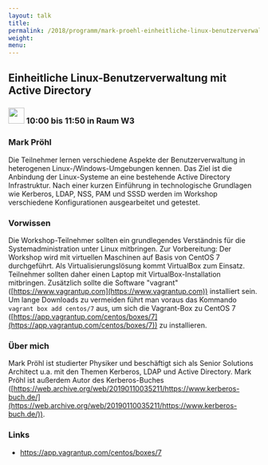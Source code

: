 ```yaml
---
layout: talk
title:
permalink: /2018/programm/mark-proehl-einheitliche-linux-benutzerverwaltung-mit-active-directory/
weight:
menu:
---
```

## Einheitliche Linux-Benutzerverwaltung mit Active Directory

### <img height = "32" src="../../../images/workshop.svg"> 10:00 bis 11:50 in Raum W3

### Mark Pröhl

Die Teilnehmer lernen verschiedene Aspekte der Benutzerverwaltung in heterogenen Linux-/Windows-Umgebungen kennen. Das Ziel ist die Anbindung der Linux-Systeme an eine bestehende Active Directory Infrastruktur. Nach einer kurzen Einführung in technologische Grundlagen wie Kerberos, LDAP, NSS, PAM und SSSD werden im Workshop verschiedene Konfigurationen ausgearbeitet und getestet.

### Vorwissen

Die Workshop-Teilnehmer sollten ein grundlegendes Verständnis für die Systemadministration unter Linux mitbringen.  Zur Vorbereitung: Der Workshop wird mit virtuellen Maschinen auf Basis von CentOS 7 durchgeführt. Als Virtualisierungslösung kommt VirtualBox zum Einsatz. Teilnehmer sollten daher einen Laptop mit VirtualBox-Installation mitbringen. Zusätzlich sollte die Software "vagrant" ([https://www.vagrantup.com](https://www.vagrantup.com)) installiert sein. Um lange Downloads zu vermeiden führt man voraus das Kommando `vagrant box add centos/7` aus, um sich die Vagrant-Box zu CentOS 7 ([https://app.vagrantup.com/centos/boxes/7](https://app.vagrantup.com/centos/boxes/7)) zu installieren.

### Über mich

Mark Pröhl ist studierter Physiker und beschäftigt sich als Senior Solutions Architect u.a. mit den Themen Kerberos, LDAP und Active Directory.  Mark Pröhl ist außerdem Autor des Kerberos-Buches ([https://web.archive.org/web/20190110035211/https://www.kerberos-buch.de/](https://web.archive.org/web/20190110035211/https://www.kerberos-buch.de/)).

### Links

- <a href="https://app.vagrantup.com/centos/boxes/7" target="_blank">https://app.vagrantup.com/centos/boxes/7</a>
